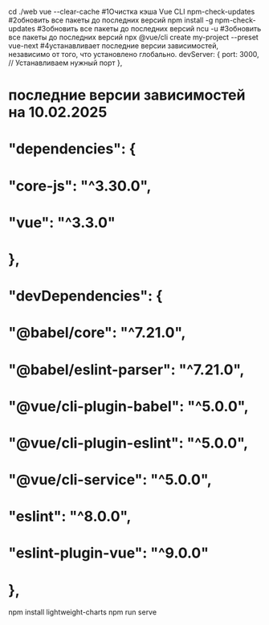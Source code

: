 cd ./web
vue --clear-cache                   #1Очистка кэша Vue CLI
npm-check-updates                   #2обновить все пакеты до последних версий
npm install -g npm-check-updates    #3обновить все пакеты до последних версий
ncu -u                              #3обновить все пакеты до последних версий
npx @vue/cli create my-project --preset vue-next #4устанавливает последние версии зависимостей, независимо от того, что установлено глобально.
devServer: {
    port: 3000, // Устанавливаем нужный порт
},
# последние версии зависимостей на 10.02.2025
#   "dependencies": {
#     "core-js": "^3.30.0",
#     "vue": "^3.3.0"
#   },
#   "devDependencies": {
#     "@babel/core": "^7.21.0",
#     "@babel/eslint-parser": "^7.21.0",
#     "@vue/cli-plugin-babel": "^5.0.0",
#     "@vue/cli-plugin-eslint": "^5.0.0",
#     "@vue/cli-service": "^5.0.0",
#     "eslint": "^8.0.0",
#     "eslint-plugin-vue": "^9.0.0"
#   },
npm install lightweight-charts
npm run serve